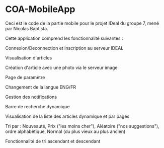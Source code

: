 # COA-MobileApp
Ceci est le code de la partie mobile pour le projet IDeal du groupe 7, mené par Nicolas Baptista.

Cette application comprend les fonctionnalité suivantes :

Connexion/Deconnection et inscription au serveur IDEAL

Visualisation d'articles

Création d'article avec une photo via le serveur image

Page de paramètre

Changement de la langue ENG/FR

Gestion des notifications 

Barre de recherche dynamique

Visualisation de la liste des articles dynamique et par pages

Tri par : Nouveauté, Prix ("les moins cher"), Aléatoire ("nos suggestions"), ordre alphabêtique, Normal (du plus vieux au plus ancien)

Fonctionnalité de tri ascendant et descendant
